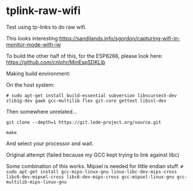 # tplink-raw-wifi

Test using tp-links to do raw wifi.


This looks interesting:https://sandilands.info/sgordon/capturing-wifi-in-monitor-mode-with-iw

To build the other half of this, for the ESP8266, please look here: https://github.com/cnlohr/MinEspSDKLib

Making build environment:

On the host system:

```# sudo apt-get install build-essential subversion libncurses5-dev zlib1g-dev gawk gcc-multilib flex git-core gettext libssl-dev```

Then somewhere unrelated...

```git clone --depth=1 https://git.lede-project.org/source.git```

```make```

And select your processor and wait.

Original attempt (failed because my GCC kept trying to link against libc)

Some combination of this works.  Mipsel is needed for little endian stuff.
```# sudo apt-get install gcc-mips-linux-gnu linux-libc-dev-mips-cross libc6-dev-mipsel-cross libc6-dev-mips-cross gcc-mipsel-linux-gnu gcc-multilib-mips-linux-gnu```

